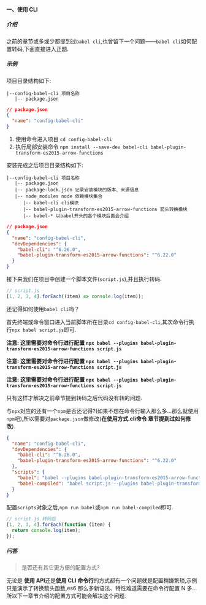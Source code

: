 #### 一、使用 CLI

##### 介绍

之前的章节或多或少都提到过`babel cli`,也曾留下一个问题——`babel cli`如何配置转码,下面直接进入正题.

##### 示例

项目目录结构如下:

```
|--config-babel-cli 项目名称
   |-- package.json
```

```json
// package.json
{
  "name": "config-babel-cli"
}
```

1. 使用命令进入项目 `cd config-babel-cli`
2. 执行局部安装命令 `npm install --save-dev babel-cli babel-plugin-transform-es2015-arrow-functions`

安装完成之后项目目录结构如下:

```
|--config-babel-cli 项目名称
   |-- package.json
   |-- package-lock.json 记录安装模块的版本、来源信息
   |-- node_modules node 依赖模块集合
      |-- babel-cli cli模块
      |-- babel-plugin-transform-es2015-arrow-functions 箭头转换模块
      |-- babel-* 以babel开头的各个模块后面会介绍
```

```json
// package.json
{
  "name": "config-babel-cli",
  "devDependencies": {
    "babel-cli": "^6.26.0",
    "babel-plugin-transform-es2015-arrow-functions": "^6.22.0"
  }
}
```

接下来我们在项目中创建一个脚本文件(`script.js`),并且执行转码.

```javascript
// script.js
[1, 2, 3, 4].forEach((item) => console.log(item));
```

还记得如何使用`babel cli`吗？

首先终端或命令窗口进入当前脚本所在目录`cd config-babel-cli`,其次命令行执行`npx babel script.js`即可.

**注意: 这里需要对命令行进行配置 `npx babel --plugins babel-plugin-transform-es2015-arrow-functions script.js `**

**注意: 这里需要对命令行进行配置 `npx babel --plugins babel-plugin-transform-es2015-arrow-functions script.js `**

**注意: 这里需要对命令行进行配置 `npx babel --plugins babel-plugin-transform-es2015-arrow-functions script.js `**

只有这样才解决之前章节提到转码之后代码没有转的问题.

与`npx`对应的还有一个`npm`是否还记得?(如果不想在命令行输入那么多...那么就使用`npm`吧),所以需要对`package.json`做修改(**在使用方式.cli命令 章节提到过如何修改**).

```json
{
  "name": "config-babel-cli",
  "devDependencies": {
    "babel-cli": "^6.26.0",
    "babel-plugin-transform-es2015-arrow-functions": "^6.22.0"
  },
  "scripts": {
    "babel": "babel --plugins babel-plugin-transform-es2015-arrow-functions script.js",
    "babel-compiled": "babel script.js --plugins babel-plugin-transform-es2015-arrow-functions --out-file script-compiled.js"
  }
}
```

配置`scripts`对象之后,`npm run babel`或`npm run babel-compiled`即可.

```javascript
// script.js 转码后
[1, 2, 3, 4].forEach(function (item) {
  return console.log(item);
});
```

##### 问答

> 是否还有其它更方便的配置方式?

无论是 **使用 API**还是**使用 CLI 命令行**的方式都有一个问题就是配置稍嫌繁琐,示例只是演示了转换箭头函数,es6 那么多新语法、特性难道需要在命令行配置 N 多...所以下一章节介绍的配置方式可能会解决这个问题.

